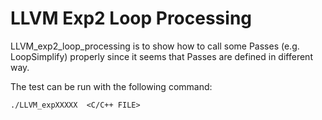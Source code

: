 # LLVM Exp2 Loop Processing

LLVM_exp2_loop_processing is to show how to call some Passes (e.g. LoopSimplify) properly 
since it seems that Passes are defined in different way.

The test can be run with the following command:

    ./LLVM_expXXXXX  <C/C++ FILE>